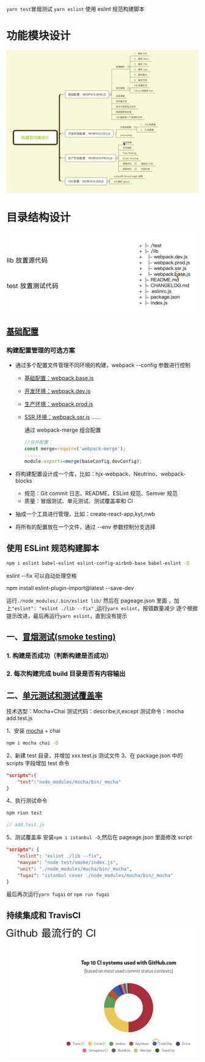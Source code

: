 `yarn test`冒烟测试
`yarn eslint` 使用 eslint 规范构建脚本

# 功能模块设计

![](./document/1567160041316.jpg)

# 目录结构设计

![](./document/1567160192133.jpg)

## [基础配置](./test/smoke/readme.md)

### 构建配置管理的可选方案

-   通过多个配置文件管理不同环境的构建，webpack --config 参数进行控制

    -   [基础配置：webpack.base.js](./lib/readme.base.md)
    -   [开发环境：webpack.dev.js](./lib/readme.dev.md)
    -   [生产环境：webpack.prod.js](./lib/readme.prod.md)
    -   [SSR 环境：webpack.ssr.js](./lib/readme.ssr.md)
        ......

        通过 webpack-merge 组合配置

        ```javascript
        //合并配置：
        const merge=require('webpack-merge');
        ......
        module.exports=merge(baseConfig,devConfig);
        ```

-   将构建配置设计成一个库，比如：hjx-webpack、Neutrino、webpack-blocks

    -   规范：Git commit 日志、README、ESLint 规范、Semver 规范
    -   质量：冒烟测试、单元测试、测试覆盖率和 CI

-   抽成一个工具进行管理，比如：create-react-app,kyt,nwb
-   将所有的配置放在一个文件，通过 --env 参数控制分支选择

## 使用 ESLint 规范构建脚本

```bash
npm i eslint babel-eslint eslint-config-airbnb-base babel-eslint -D
```

eslint --fix 可以自动处理空格

npm install eslint-plugin-import@latest --save-dev

运行`./node_modules/.bin/eslint lib/`
然后在 pageage.json 里面 ，加上`"eslint": "eslint ./lib --fix"` ,运行`yarn eslint`，报错数量减少
逐个根据提示改进，最后再运行`yarn eslint`，直到没有提示

## 一、[冒烟测试(smoke testing)](./test/smoke/readme.md)

### 1. 构建是否成功（判断构建是否成功）

### 2. 每次构建完成 build 目录是否有内容输出

## 二、[单元测试和测试覆盖率](./test/readme.md)

技术选型：Mocha+Chai
测试代码：describe,it,except
测试命令：mocha add.test.js

1、安装 [mocha](https://mochajs.org/) + chai

```bash
npm i mocha chai -D
```

2、新建 test 目录，并增加 xxx.test.js 测试文件
3、在 package.json 中的 scripts 字段增加 test 命令

```json
"scripts":{
    "test":"node_modules/mocha/bin/_mocha"
}
```

4、执行测试命令

```bash
npm riun test
```

```javascript
// add.test.js
```

5、测试覆盖率 安装`npm i istanbul -D`,然后在 pageage.json 里面修改 script

```json
"scripts": {
    "eslint": "eslint ./lib --fix",
    "maoyan": "node test/smoke/index.js",
    "unit": "./node_modules/mocha/bin/_mocha",
    "fugai": "istanbul cover ./node_modules/mocha/bin/_mocha"
}
```

最后再次运行`yarn fugai` or `npm run fugai`

## 持续集成和 TravisCI

![](./document/1567474973608.jpg)
